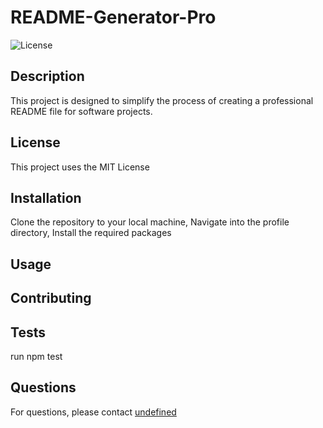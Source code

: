 # README-Generator-Pro

  ![License](https://img.shields.io/badge/license-MIT-blue.svg)

  ## Description
  
  This project is designed to simplify the process of creating a professional README file for software projects.
  
  ## License
  This project uses the MIT License
  
  ## Installation
  
  Clone the repository to your local machine, Navigate into the profile directory, Install the required packages
  
  ## Usage
  
  
  
  ## Contributing
  
  
  
  ## Tests
  
  run npm test
  
  ## Questions
  
  For questions, please contact [undefined](https://github.com/undefined)